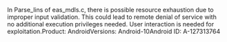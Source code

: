 In Parse_lins of eas_mdls.c, there is possible resource exhaustion due to improper input validation. This could lead to remote denial of service with no additional execution privileges needed. User interaction is needed for exploitation.Product: AndroidVersions: Android-10Android ID: A-127313764